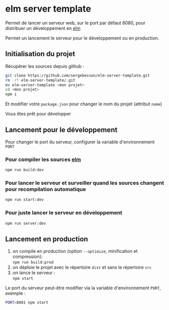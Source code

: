 # elm server template

Permet de lancer un serveur web, sur le port par défaut 8080, pour distribuer un développement en [elm](https://elm-lang.org/)

Permet un lancement le serveur pour le développement ou en production.

## Initialisation du projet

Récupérer les sources depuis github :

```bash
git clone https://github.com/sergebesson/elm-server-template.git
rm -rf elm-server-template/.git
mv elm-server-template <mon projet>
cd <mon projet>
npm i
```

Et modifier votre `package.json` pour changer le nom du projet (attribut `name`)

Vous êtes prêt pour développer

## Lancement pour le développement

Pour changer le port du serveur, configurer la variable d'environnement `PORT`

### Pour compiler les sources [elm](https://elm-lang.org/)

```bash
npm run build:dev
```

### Pour lancer le serveur et surveiller quand les sources changent pour recompilation automatique

```bash
npm run start:dev
```

### Pour juste lancer le serveur en développement

```bash
npm run server:dev
```

## Lancement en production

1. on compile en production (option `--optimize`, minification et compression):  
   ```npm run build:prod```
1. on déploie le projet avec le répertoire `dist` et sans le répertoire `src`
1. on lance le serveur :   
   ```npm start```

Le port du serveur peut-être modifier via la variable d'environnement `PORT`, exemple :

```bash
PORT=8081 npm start
```
